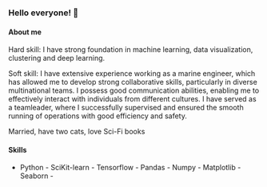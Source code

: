 ### Hello everyone! 👋

#### About me
Hard skill:
I have strong foundation in machine learning, data visualization, clustering and deep learning.

Soft skill:
I have extensive experience working as a marine engineer, which has allowed me to develop strong collaborative skills, particularly in diverse multinational teams. I possess good communication abilities, enabling me to effectively interact with individuals from different cultures. I have served as a teamleader, where I successfully supervised and ensured the smooth running of operations with good efficiency and safety.

Married, have two cats, love Sci-Fi books

#### Skills
- Python - SciKit-learn - Tensorflow - Pandas - Numpy - Matplotlib - Seaborn - 
